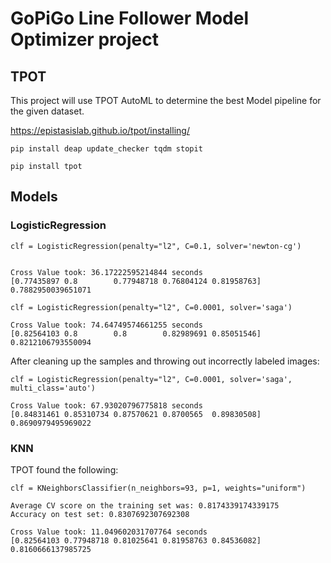 # GoPiGo Line Follower Model Optimizer project

## TPOT

This project will use TPOT AutoML to determine the best Model pipeline for the given dataset.

https://epistasislab.github.io/tpot/installing/

`pip install deap update_checker tqdm stopit`

`pip install tpot`


## Models

### LogisticRegression


```text
clf = LogisticRegression(penalty="l2", C=0.1, solver='newton-cg')


Cross Value took: 36.17222595214844 seconds
[0.77435897 0.8        0.77948718 0.76804124 0.81958763]
0.7882950039651071
```


```text
clf = LogisticRegression(penalty="l2", C=0.0001, solver='saga')

Cross Value took: 74.64749574661255 seconds
[0.82564103 0.8        0.8        0.82989691 0.85051546]
0.8212106793550094

```

After cleaning up the samples and throwing out incorrectly labeled images:

```text
clf = LogisticRegression(penalty="l2", C=0.0001, solver='saga', multi_class='auto')

Cross Value took: 67.93020796775818 seconds
[0.84831461 0.85310734 0.87570621 0.8700565  0.89830508]
0.8690979495969022

```

### KNN

TPOT found the following:

`clf = KNeighborsClassifier(n_neighbors=93, p=1, weights="uniform")`

```text
Average CV score on the training set was: 0.8174339174339175
Accuracy on test set: 0.8307692307692308
```

```text
Cross Value took: 11.049602031707764 seconds
[0.82564103 0.77948718 0.81025641 0.81958763 0.84536082]
0.8160666137985725
```
